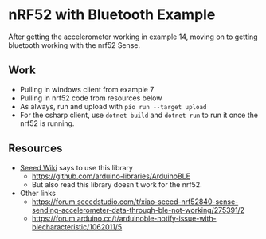 # nRF52 with Bluetooth Example

After getting the accelerometer working in example 14, moving on to getting bluetooth working with the nrf52 Sense.

## Work

* Pulling in windows client from example 7
* Pulling in nrf52 code from resources below
* As always, run and upload with `pio run --target upload`
* For the csharp client, use `dotnet build` and `dotnet run` to run it once the nrf52 is running.

## Resources

* [Seeed Wiki](https://wiki.seeedstudio.com/XIAO-BLE-Sense-Bluetooth-Usage/) says to use this library
  * https://github.com/arduino-libraries/ArduinoBLE
  * But also read this library doesn't work for the nrf52.
* Other links
  * https://forum.seeedstudio.com/t/xiao-seeed-nrf52840-sense-sending-accelerometer-data-through-ble-not-working/275391/2
  * https://forum.arduino.cc/t/arduinoble-notify-issue-with-blecharacteristic/1062011/5